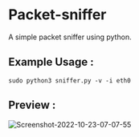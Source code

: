 # Packet-sniffer
A simple packet sniffer using python.

## Example Usage :

```
sudo python3 sniffer.py -v -i eth0
```



## Preview :

![Screenshot-2022-10-23-07-07-55](https://user-images.githubusercontent.com/90236635/197389026-0b2a3b4d-7a82-4465-98ec-6bf452f824c4.png)
